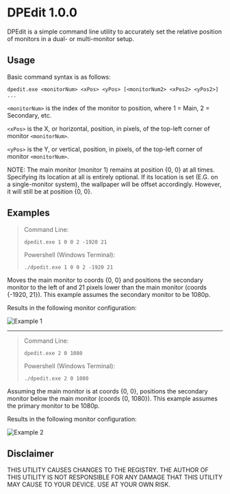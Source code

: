 # DPEdit 1.0.0
DPEdit is a simple command line utility to accurately set the relative position of monitors in a dual- or multi-monitor setup.

## Usage

Basic command syntax is as follows:
```
dpedit.exe <monitorNum> <xPos> <yPos> [<monitorNum2> <xPos2> <yPos2>] ...
```
`<monitorNum>` is the index of the monitor to position, where 1 = Main, 2 = Secondary, etc.

`<xPos>` is the X, or horizontal, position, in pixels, of the top-left corner of monitor `<monitorNum>`.

`<yPos>` is the Y, or vertical, position, in pixels, of the top-left corner of monitor `<monitorNum>`.

NOTE: The main monitor (monitor 1) remains at position {0, 0} at all times. Specifying its location at all is entirely optional.
If its location is set (E.G. on a single-monitor system), the wallpaper will be offset accordingly. However, it will still be at position {0, 0}.

## Examples

> Command Line:
> ```
> dpedit.exe 1 0 0 2 -1920 21
> ```
> Powershell (Windows Terminal):
> ```
> ./dpedit.exe 1 0 0 2 -1920 21
> ```

Moves the main monitor to coords {0, 0} and positions the secondary monitor to the left of
and 21 pixels lower than the main monitor (coords {-1920, 21}).
This example assumes the secondary monitor to be 1080p.


Results in the following monitor configuration:

![Example 1](https://user-images.githubusercontent.com/43104632/122635504-585a4880-d0b2-11eb-8242-18adf913d570.jpg)

---
> Command Line:
> ```
> dpedit.exe 2 0 1080
> ```
> Powershell (Windows Terminal):
> ```
> ./dpedit.exe 2 0 1080
> ```

Assuming the main monitor is at coords {0, 0}, positions the secondary monitor below the main monitor (coords {0, 1080}).
This example assumes the primary monitor to be 1080p.


Results in the following monitor configuration:

![Example 2](https://user-images.githubusercontent.com/43104632/122635610-ecc4ab00-d0b2-11eb-9b39-dbfc91be58bc.jpg)

## Disclaimer
THIS UTILITY CAUSES CHANGES TO THE REGISTRY.
THE AUTHOR OF THIS UTILITY IS NOT RESPONSIBLE FOR ANY DAMAGE THAT THIS UTILITY MAY CAUSE TO YOUR DEVICE.
USE AT YOUR OWN RISK.
